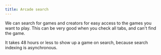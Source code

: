 ```yaml
---
title: Arcade search
---
```

We can search for games and creators for easy access to the games you want to play. This can be very good when you check all tabs, and can't find the game.

It takes 48 hours or less to show up a game on search, because search indexing is asynchronous.